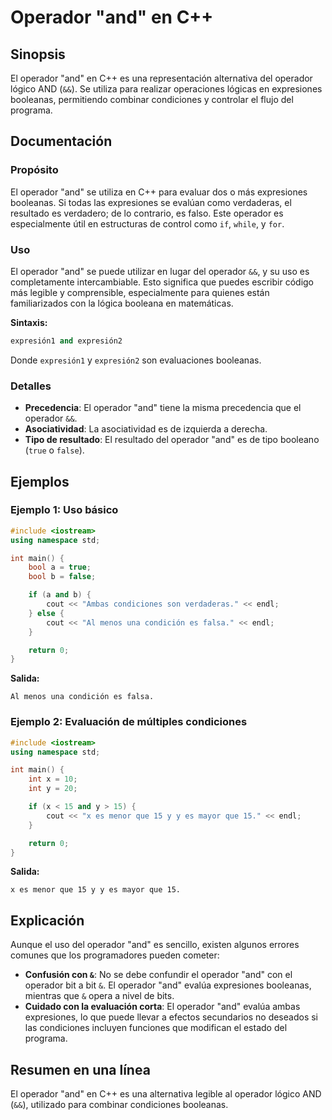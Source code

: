 <!--
Meta Description: # Operador "and" en C++ ## Sinopsis El operador "and" en C++ es una representación alternativa del operador lógico AND (`&&`). Se utiliza para realiza...
Meta Keywords: operador, que, del, una, expresiones
-->

# Operador "and" en C++

## Sinopsis
El operador "and" en C++ es una representación alternativa del operador lógico AND (`&&`). Se utiliza para realizar operaciones lógicas en expresiones booleanas, permitiendo combinar condiciones y controlar el flujo del programa.

## Documentación
### Propósito
El operador "and" se utiliza en C++ para evaluar dos o más expresiones booleanas. Si todas las expresiones se evalúan como verdaderas, el resultado es verdadero; de lo contrario, es falso. Este operador es especialmente útil en estructuras de control como `if`, `while`, y `for`.

### Uso
El operador "and" se puede utilizar en lugar del operador `&&`, y su uso es completamente intercambiable. Esto significa que puedes escribir código más legible y comprensible, especialmente para quienes están familiarizados con la lógica booleana en matemáticas.

**Sintaxis:**
```cpp
expresión1 and expresión2
```

Donde `expresión1` y `expresión2` son evaluaciones booleanas.

### Detalles
- **Precedencia**: El operador "and" tiene la misma precedencia que el operador `&&`.
- **Asociatividad**: La asociatividad es de izquierda a derecha.
- **Tipo de resultado**: El resultado del operador "and" es de tipo booleano (`true` o `false`).

## Ejemplos

### Ejemplo 1: Uso básico
```cpp
#include <iostream>
using namespace std;

int main() {
    bool a = true;
    bool b = false;

    if (a and b) {
        cout << "Ambas condiciones son verdaderas." << endl;
    } else {
        cout << "Al menos una condición es falsa." << endl;
    }

    return 0;
}
```
**Salida:**
```
Al menos una condición es falsa.
```

### Ejemplo 2: Evaluación de múltiples condiciones
```cpp
#include <iostream>
using namespace std;

int main() {
    int x = 10;
    int y = 20;

    if (x < 15 and y > 15) {
        cout << "x es menor que 15 y y es mayor que 15." << endl;
    }

    return 0;
}
```
**Salida:**
```
x es menor que 15 y y es mayor que 15.
```

## Explicación
Aunque el uso del operador "and" es sencillo, existen algunos errores comunes que los programadores pueden cometer:
- **Confusión con `&`**: No se debe confundir el operador "and" con el operador bit a bit `&`. El operador "and" evalúa expresiones booleanas, mientras que `&` opera a nivel de bits.
- **Cuidado con la evaluación corta**: El operador "and" evalúa ambas expresiones, lo que puede llevar a efectos secundarios no deseados si las condiciones incluyen funciones que modifican el estado del programa.

## Resumen en una línea
El operador "and" en C++ es una alternativa legible al operador lógico AND (`&&`), utilizado para combinar condiciones booleanas.
